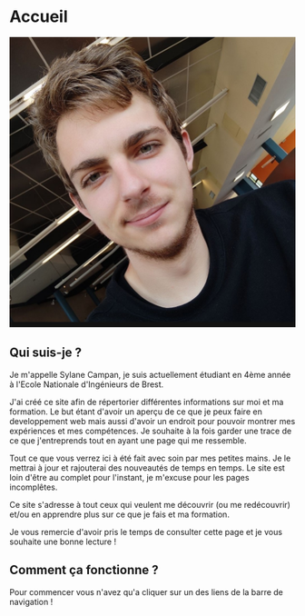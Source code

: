 # Accueil 

<div class = photo_text>
<img src="/img/portrait.jpg"></img>
<div class="txt">

## Qui suis-je ?
Je m'appelle Sylane Campan, je suis actuellement étudiant en 4ème année à l'Ecole Nationale d'Ingénieurs de Brest.

J'ai créé ce site afin de répertorier différentes informations sur moi et ma formation. Le but étant d'avoir un aperçu de ce que je peux faire en developpement web mais aussi d'avoir un endroit pour pouvoir montrer mes expériences et mes compétences. Je souhaite à la fois garder une trace de ce que j'entreprends tout en ayant une page qui me ressemble.

Tout ce que vous verrez ici à été fait avec soin par mes petites mains. Je le mettrai à jour et rajouterai des nouveautés de temps en temps. Le site est loin d'être au complet pour l'instant, je m'excuse pour les pages incomplêtes.

Ce site s'adresse à tout ceux qui veulent me découvrir (ou me redécouvrir) et/ou en apprendre plus sur ce que je fais et ma formation.

Je vous remercie d'avoir pris le temps de consulter cette page et je vous souhaite une bonne lecture !
</div>
</div>

## Comment ça fonctionne ?

Pour commencer vous n'avez qu'a cliquer sur un des liens de la barre de navigation !  
